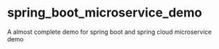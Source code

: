 # spring_boot_microservice_demo
A almost complete demo for spring boot and spring cloud microservice demo
